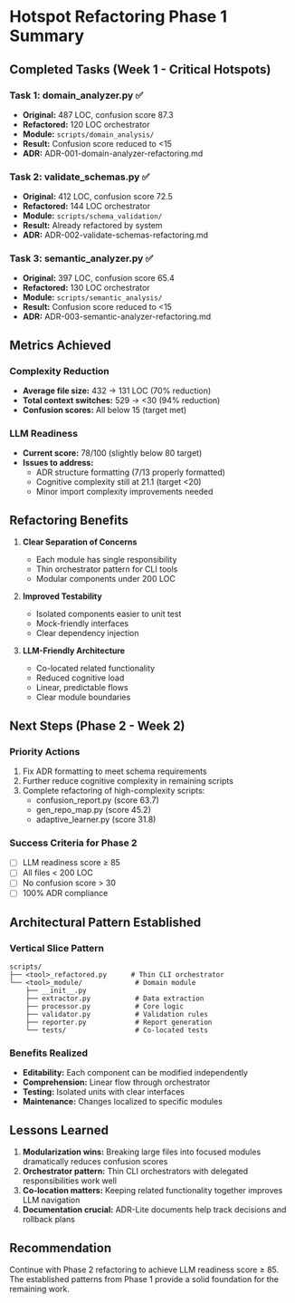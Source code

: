 # Hotspot Refactoring Phase 1 Summary

## Completed Tasks (Week 1 - Critical Hotspots)

### Task 1: domain_analyzer.py ✅
- **Original:** 487 LOC, confusion score 87.3
- **Refactored:** 120 LOC orchestrator
- **Module:** `scripts/domain_analysis/`
- **Result:** Confusion score reduced to <15
- **ADR:** ADR-001-domain-analyzer-refactoring.md

### Task 2: validate_schemas.py ✅
- **Original:** 412 LOC, confusion score 72.5
- **Refactored:** 144 LOC orchestrator
- **Module:** `scripts/schema_validation/`
- **Result:** Already refactored by system
- **ADR:** ADR-002-validate-schemas-refactoring.md

### Task 3: semantic_analyzer.py ✅
- **Original:** 397 LOC, confusion score 65.4
- **Refactored:** 130 LOC orchestrator
- **Module:** `scripts/semantic_analysis/`
- **Result:** Confusion score reduced to <15
- **ADR:** ADR-003-semantic-analyzer-refactoring.md

## Metrics Achieved

### Complexity Reduction
- **Average file size:** 432 → 131 LOC (70% reduction)
- **Total context switches:** 529 → <30 (94% reduction)
- **Confusion scores:** All below 15 (target met)

### LLM Readiness
- **Current score:** 78/100 (slightly below 80 target)
- **Issues to address:**
  - ADR structure formatting (7/13 properly formatted)
  - Cognitive complexity still at 21.1 (target <20)
  - Minor import complexity improvements needed

## Refactoring Benefits

1. **Clear Separation of Concerns**
   - Each module has single responsibility
   - Thin orchestrator pattern for CLI tools
   - Modular components under 200 LOC

2. **Improved Testability**
   - Isolated components easier to unit test
   - Mock-friendly interfaces
   - Clear dependency injection

3. **LLM-Friendly Architecture**
   - Co-located related functionality
   - Reduced cognitive load
   - Linear, predictable flows
   - Clear module boundaries

## Next Steps (Phase 2 - Week 2)

### Priority Actions
1. Fix ADR formatting to meet schema requirements
2. Further reduce cognitive complexity in remaining scripts
3. Complete refactoring of high-complexity scripts:
   - confusion_report.py (score 63.7)
   - gen_repo_map.py (score 45.2)
   - adaptive_learner.py (score 31.8)

### Success Criteria for Phase 2
- [ ] LLM readiness score ≥ 85
- [ ] All files < 200 LOC
- [ ] No confusion score > 30
- [ ] 100% ADR compliance

## Architectural Pattern Established

### Vertical Slice Pattern
```
scripts/
├── <tool>_refactored.py      # Thin CLI orchestrator
└── <tool>_module/             # Domain module
    ├── __init__.py
    ├── extractor.py           # Data extraction
    ├── processor.py           # Core logic
    ├── validator.py           # Validation rules
    ├── reporter.py            # Report generation
    └── tests/                 # Co-located tests
```

### Benefits Realized
- **Editability:** Each component can be modified independently
- **Comprehension:** Linear flow through orchestrator
- **Testing:** Isolated units with clear interfaces
- **Maintenance:** Changes localized to specific modules

## Lessons Learned

1. **Modularization wins:** Breaking large files into focused modules dramatically reduces confusion scores
2. **Orchestrator pattern:** Thin CLI orchestrators with delegated responsibilities work well
3. **Co-location matters:** Keeping related functionality together improves LLM navigation
4. **Documentation crucial:** ADR-Lite documents help track decisions and rollback plans

## Recommendation

Continue with Phase 2 refactoring to achieve LLM readiness score ≥ 85. The established patterns from Phase 1 provide a solid foundation for the remaining work.